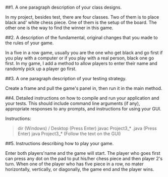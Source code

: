 ##1. A one paragraph description of your class designs.
    
In my project, besides test, there are four classes. Two of them is to place black and'
white chess piece. One of them is the setup of the board. The other one is the way to
find the winner in this game. 


##2. A description of the fundamental, original changes that you made to the rules of your game.

In a five in a row game, usually you are the one who get black and go first if you play with a 
computer or if you play with a real person, black one go first. In my game, I add a method to 
allow players to enter their name and randomly pick up a player go first.

##3. A one paragraph description of your testing strategy.

Create a frame and pull the game's panel in, then run it in the main method.

##4. Detailed instructions on how to compile and run your application and your tests. 
This should include command line arguments (if any), appropriate responses to any prompts, and instructions for using your GUI.

Instructions:
>dir (Windows) / Desktop  (Press Enter)
>javac Project3_* .java  (Press Enter) 
>java  Project3_*   (Follow the text on the GUI)

##5. Instructions describing how to play your game.

Enter both players'name and the game will start. The player who goes first can press any dot on the pad
to put his/her chess piece and then player 2's turn. When one of the player who has five piece in a row, 
no mater horizontally, vertically, or diagonally, the game end and the player wins. 

     
   
